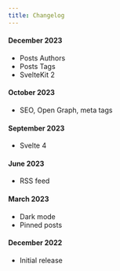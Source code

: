 ```yaml
---
title: Changelog
---
```


#### December 2023

-   Posts Authors
-   Posts Tags
-   SvelteKit 2

#### October 2023

-   SEO, Open Graph, meta tags

#### September 2023

-   Svelte 4

#### June 2023

-   RSS feed

#### March 2023

-   Dark mode
-   Pinned posts

#### December 2022

-   Initial release
